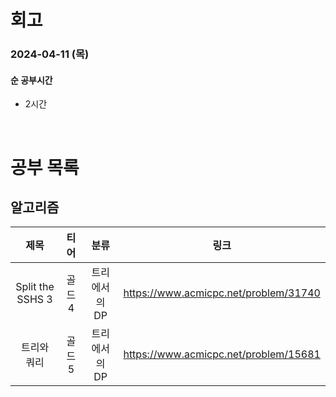 # 회고

### 2024-04-11 (목)

#### 순 공부시간

- 2시간

<br>

# 공부 목록

## 알고리즘

|       제목       |  티어  |     분류      |                 링크                  |
| :--------------: | :----: | :-----------: | :-----------------------------------: |
| Split the SSHS 3 | 골드 4 | 트리에서의 DP | https://www.acmicpc.net/problem/31740 |
|   트리와 쿼리    | 골드 5 | 트리에서의 DP | https://www.acmicpc.net/problem/15681 |
